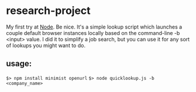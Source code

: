 # research-project
My first try at [Node](nodejs.org). Be nice. It's a simple lookup script which launches a couple default browser instances locally based on the command-line -b &lt;input&gt; value. I did it to simplify a job search, but you can use it for any sort of lookups you might want to do.

## usage:
`$> npm install minimist openurl`
`$> node quicklookup.js -b <company_name>`
